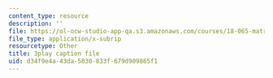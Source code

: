 ```yaml
---
content_type: resource
description: ''
file: https://ol-ocw-studio-app-qa.s3.amazonaws.com/courses/18-065-matrix-methods-in-data-analysis-signal-processing-and-machine-learning-spring-2018/d34f9e4a43da5030833f679d909865f1_z0ykhV15wLw.vtt
file_type: application/x-subrip
resourcetype: Other
title: 3play caption file
uid: d34f9e4a-43da-5030-833f-679d909865f1
---
```

